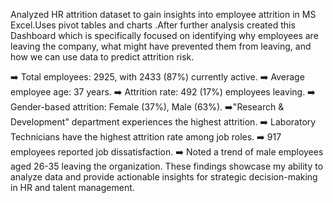 
Analyzed HR attrition dataset to gain insights into employee attrition in MS Excel.Uses pivot tables and charts .After further analysis created this Dashboard which is specifically focused on identifying why employees are leaving the company, what might have prevented them from leaving, and how we can use data to predict attrition risk.

➡️ Total employees: 2925, with 2433 (87%) currently active.
➡️ Average employee age: 37 years.
➡️ Attrition rate: 492 (17%) employees leaving.
➡️ Gender-based attrition: Female (37%), Male (63%).
➡️"Research & Development" department experiences the highest attrition.
➡️ Laboratory Technicians have the highest attrition rate among job roles.
➡️ 917 employees reported job dissatisfaction.
➡️ Noted a trend of male employees aged 26-35 leaving the organization.
These findings showcase my ability to analyze data and provide actionable insights for strategic decision-making in HR and talent management.

